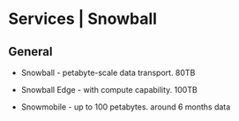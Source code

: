 # Services | Snowball

## General

* Snowball - petabyte-scale data transport. 80TB

* Snowball Edge - with compute capability. 100TB

* Snowmobile - up to 100 petabytes. around 6 months data 
